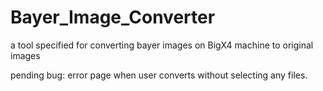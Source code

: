 # Bayer_Image_Converter
a tool specified for converting bayer images on BigX4 machine to original images

pending bug: error page when user converts without selecting any files.
